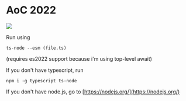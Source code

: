 # AoC 2022

[![](https://img.shields.io/badge/typescript-%5E4.9.3-blue)](https://shields.io/)

Run using 
```
ts-node --esm (file.ts)
```

(requires es2022 support because i'm using top-level await)

If you don't have typescript, run
```
npm i -g typescript ts-node
```

If you don't have node.js, go to [https://nodejs.org/](https://nodejs.org/)